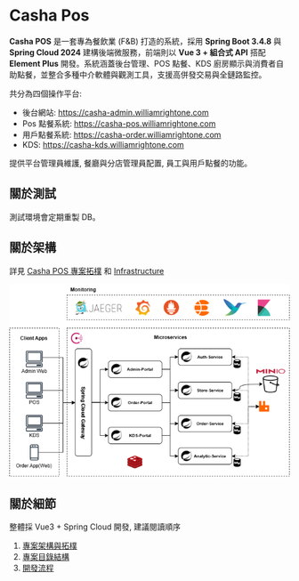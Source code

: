 # Casha Pos

**Casha POS** 是一套專為餐飲業 (F&B) 打造的系統，採用 **Spring Boot 3.4.8** 與 **Spring Cloud 2024** 建構後端微服務，前端則以 **Vue 3 + 組合式 API** 搭配 **Element Plus** 開發。系統涵蓋後台管理、POS 點餐、KDS 廚房顯示與消費者自助點餐，並整合多種中介軟體與觀測工具，支援高併發交易與全鏈路監控。

共分為四個操作平台:

* 後台網站: https://casha-admin.williamrightone.com
* Pos 點餐系統: https://casha-pos.williamrightone.com
* 用戶點餐系統: https://casha-order.williamrightone.com
* KDS: https://casha-kds.williamrightone.com

提供平台管理員維護, 餐廳與分店管理員配置, 員工與用戶點餐的功能。

## 關於測試

測試環境會定期重製 DB。  

## 關於架構

詳見 [Casha POS 專案拓樸](/archite/service-typology.md) 和 [Infrastructure](/archite/folder-structure.md)

![preview](/asset/casha-typo.png)

## 關於細節

整體採 Vue3 + Spring Cloud 開發, 建議閱讀順序

1. [專案架構與拓樸](/archite/service-typology.md)
2. [專案目錄結構](/archite/folder-structure.md)
3. [開發流程](/spec/development.md)
